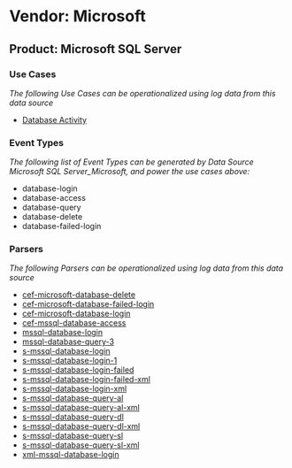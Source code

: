Vendor: Microsoft
=================
Product: Microsoft SQL Server
-----------------------------

### Use Cases

_The following Use Cases can be operationalized using log data from this data source_

* [Database Activity](../UseCases/usecase_database_activity.md)


### Event Types

_The following list of Event Types can be generated by Data Source Microsoft SQL Server_Microsoft, and power the use cases above:_

- database-login
- database-access
- database-query
- database-delete
- database-failed-login


### Parsers

_The following Parsers can be operationalized using log data from this data source_

* [cef-microsoft-database-delete](../Parsers/parserContent_cef-microsoft-database-delete.md)
* [cef-microsoft-database-failed-login](../Parsers/parserContent_cef-microsoft-database-failed-login.md)
* [cef-microsoft-database-login](../Parsers/parserContent_cef-microsoft-database-login.md)
* [cef-mssql-database-access](../Parsers/parserContent_cef-mssql-database-access.md)
* [mssql-database-login](../Parsers/parserContent_mssql-database-login.md)
* [mssql-database-query-3](../Parsers/parserContent_mssql-database-query-3.md)
* [s-mssql-database-login](../Parsers/parserContent_s-mssql-database-login.md)
* [s-mssql-database-login-1](../Parsers/parserContent_s-mssql-database-login-1.md)
* [s-mssql-database-login-failed](../Parsers/parserContent_s-mssql-database-login-failed.md)
* [s-mssql-database-login-failed-xml](../Parsers/parserContent_s-mssql-database-login-failed-xml.md)
* [s-mssql-database-login-xml](../Parsers/parserContent_s-mssql-database-login-xml.md)
* [s-mssql-database-query-al](../Parsers/parserContent_s-mssql-database-query-al.md)
* [s-mssql-database-query-al-xml](../Parsers/parserContent_s-mssql-database-query-al-xml.md)
* [s-mssql-database-query-dl](../Parsers/parserContent_s-mssql-database-query-dl.md)
* [s-mssql-database-query-dl-xml](../Parsers/parserContent_s-mssql-database-query-dl-xml.md)
* [s-mssql-database-query-sl](../Parsers/parserContent_s-mssql-database-query-sl.md)
* [s-mssql-database-query-sl-xml](../Parsers/parserContent_s-mssql-database-query-sl-xml.md)
* [xml-mssql-database-login](../Parsers/parserContent_xml-mssql-database-login.md)
